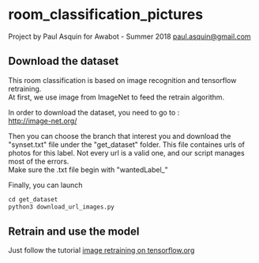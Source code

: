 # room_classification_pictures
Project by Paul Asquin for Awabot - Summer 2018 paul.asquin@gmail.com  

## Download the dataset

This room classification is based on image recognition and tensorflow retraining.  
At first, we use image from ImageNet to feed the retrain algorithm.  

In order to download the dataset, you need to go to :  
http://image-net.org/  
  
Then you can choose the branch that interest you and download the "synset.txt" file under the "get_dataset" folder. This file containes urls of photos for this label. Not every url is a valid one, and our script manages most of the errors.    
Make sure the .txt file begin with "wantedLabel_"  

Finally, you can launch  
``` python   
cd get_dataset   
python3 download_url_images.py    
```  
  
## Retrain and use the model  
Just follow the tutorial [image retraining on tensorflow.org](https://www.tensorflow.org/hub/tutorials/image_retraining)
